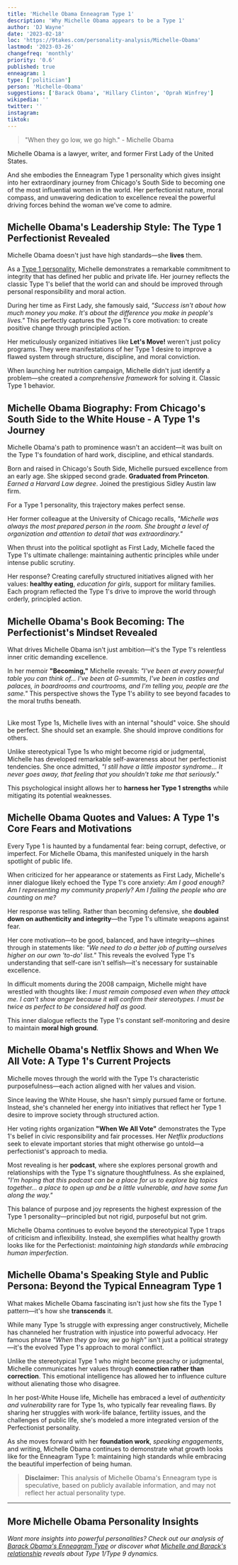 ```yaml
---
title: 'Michelle Obama Enneagram Type 1'
description: 'Why Michelle Obama appears to be a Type 1'
author: 'DJ Wayne'
date: '2023-02-18'
loc: 'https://9takes.com/personality-analysis/Michelle-Obama'
lastmod: '2023-03-26'
changefreq: 'monthly'
priority: '0.6'
published: true
enneagram: 1
type: ['politician']
person: 'Michelle-Obama'
suggestions: ['Barack Obama', 'Hillary Clinton', 'Oprah Winfrey']
wikipedia: ''
twitter: ''
instagram:
tiktok:
---
```


> "When they go low, we go high." - Michelle Obama

<p class="firstLetter">Michelle Obama is a lawyer, writer, and former First Lady of the United States.</p>

And she embodies the Enneagram Type 1 personality which gives insight into her extraordinary journey from Chicago's South Side to becoming one of the most influential women in the world. Her perfectionist nature, moral compass, and unwavering dedication to excellence reveal the powerful driving forces behind the woman we've come to admire.

## Michelle Obama's Leadership Style: The Type 1 Perfectionist Revealed

Michelle Obama doesn't just have high standards—she **lives** them.

As a [Type 1 personality](/enneagram-corner/enneagram-type-1), Michelle demonstrates a remarkable commitment to integrity that has defined her public and private life. Her journey reflects the classic Type 1's belief that the world can and should be improved through personal responsibility and moral action.

During her time as First Lady, she famously said, _"Success isn't about how much money you make. It's about the difference you make in people's lives."_ This perfectly captures the Type 1's core motivation: to create positive change through principled action.

Her meticulously organized initiatives like **Let's Move!** weren't just policy programs. They were manifestations of her Type 1 desire to improve a flawed system through structure, discipline, and moral conviction.

When launching her nutrition campaign, Michelle didn't just identify a problem—she created a _comprehensive framework_ for solving it. Classic Type 1 behavior.

## Michelle Obama Biography: From Chicago's South Side to the White House - A Type 1's Journey

Michelle Obama's path to prominence wasn't an accident—it was built on the Type 1's foundation of hard work, discipline, and ethical standards.

Born and raised in Chicago's South Side, Michelle pursued excellence from an early age. She skipped second grade. **Graduated from Princeton**. _Earned a Harvard Law degree_. Joined the prestigious Sidley Austin law firm.

For a Type 1 personality, this trajectory makes perfect sense.

Her former colleague at the University of Chicago recalls, _"Michelle was always the most prepared person in the room. She brought a level of organization and attention to detail that was extraordinary."_

When thrust into the political spotlight as First Lady, Michelle faced the Type 1's ultimate challenge: maintaining authentic principles while under intense public scrutiny.

Her response? Creating carefully structured initiatives aligned with her values: **healthy eating**, _education for girls_, support for military families. Each program reflected the Type 1's drive to improve the world through orderly, principled action.

## Michelle Obama's Book Becoming: The Perfectionist's Mindset Revealed

What drives Michelle Obama isn't just ambition—it's the Type 1's relentless inner critic demanding excellence.

In her memoir **"Becoming,"** Michelle reveals: _"I've been at every powerful table you can think of... I've been at G-summits, I've been in castles and palaces, in boardrooms and courtrooms, and I'm telling you, people are the same."_ This perspective shows the Type 1's ability to see beyond facades to the moral truths beneath.

<div
  style="display: flex;
    justify-content: center;
    margin: 1rem 0;
  "
>
<a href="https://amzn.to/42mDeHJ" >
  <PopCard
    image={`/blogs/michelle-book-becoming.webp`}
    showIcon={false}
    aspectRatio="9/16"
    displayText=""
    altText="Michelle's book becoming"
    subtext=""
  />
  </a>
</div>

Like most Type 1s, Michelle lives with an internal "should" voice. She should be perfect. She should set an example. She should improve conditions for others.

Unlike stereotypical Type 1s who might become rigid or judgmental, Michelle has developed remarkable self-awareness about her perfectionist tendencies. She once admitted, _"I still have a little impostor syndrome... It never goes away, that feeling that you shouldn't take me that seriously."_

This psychological insight allows her to **harness her Type 1 strengths** while mitigating its potential weaknesses.

## Michelle Obama Quotes and Values: A Type 1's Core Fears and Motivations

Every Type 1 is haunted by a fundamental fear: being corrupt, defective, or imperfect. For Michelle Obama, this manifested uniquely in the harsh spotlight of public life.

When criticized for her appearance or statements as First Lady, Michelle's inner dialogue likely echoed the Type 1's core anxiety: _Am I good enough? Am I representing my community properly? Am I failing the people who are counting on me?_

Her response was telling. Rather than becoming defensive, she **doubled down on authenticity and integrity**—the Type 1's ultimate weapons against fear.

Her core motivation—to be good, balanced, and have integrity—shines through in statements like: _"We need to do a better job of putting ourselves higher on our own 'to-do' list."_ This reveals the evolved Type 1's understanding that self-care isn't selfish—it's necessary for sustainable excellence.

In difficult moments during the 2008 campaign, Michelle might have wrestled with thoughts like: _I must remain composed even when they attack me. I can't show anger because it will confirm their stereotypes. I must be twice as perfect to be considered half as good._

This inner dialogue reflects the Type 1's constant self-monitoring and desire to maintain **moral high ground**.

## Michelle Obama's Netflix Shows and When We All Vote: A Type 1's Current Projects

Michelle moves through the world with the Type 1's characteristic purposefulness—each action aligned with her values and vision.

Since leaving the White House, she hasn't simply pursued fame or fortune. Instead, she's channeled her energy into initiatives that reflect her Type 1 desire to improve society through structured action.

Her voting rights organization **"When We All Vote"** demonstrates the Type 1's belief in civic responsibility and fair processes. Her _Netflix productions_ seek to elevate important stories that might otherwise go untold—a perfectionist's approach to media.

Most revealing is her **podcast**, where she explores personal growth and relationships with the Type 1's signature thoughtfulness. As she explained, _"I'm hoping that this podcast can be a place for us to explore big topics together... a place to open up and be a little vulnerable, and have some fun along the way."_

This balance of purpose and joy represents the highest expression of the Type 1 personality—principled but not rigid, purposeful but not grim.

Michelle Obama continues to evolve beyond the stereotypical Type 1 traps of criticism and inflexibility. Instead, she exemplifies what healthy growth looks like for the Perfectionist: _maintaining high standards while embracing human imperfection_.

## Michelle Obama's Speaking Style and Public Persona: Beyond the Typical Enneagram Type 1

What makes Michelle Obama fascinating isn't just how she fits the Type 1 pattern—it's how she **transcends** it.

While many Type 1s struggle with expressing anger constructively, Michelle has channeled her frustration with injustice into powerful advocacy. Her famous phrase _"When they go low, we go high"_ isn't just a political strategy—it's the evolved Type 1's approach to moral conflict.

Unlike the stereotypical Type 1 who might become preachy or judgmental, Michelle communicates her values through **connection rather than correction**. This emotional intelligence has allowed her to influence culture without alienating those who disagree.

In her post-White House life, Michelle has embraced a level of _authenticity and vulnerability_ rare for Type 1s, who typically fear revealing flaws. By sharing her struggles with work-life balance, fertility issues, and the challenges of public life, she's modeled a more integrated version of the Perfectionist personality.

As she moves forward with her **foundation work**, _speaking engagements_, and writing, Michelle Obama continues to demonstrate what growth looks like for the Enneagram Type 1: maintaining high standards while embracing the beautiful imperfection of being human.

> **Disclaimer:** This analysis of Michelle Obama's Enneagram type is speculative, based on publicly available information, and may not reflect her actual personality type.

---

## More Michelle Obama Personality Insights

_Want more insights into powerful personalities? Check out our analysis of [Barack Obama's Enneagram Type](/personality-analysis/Barack-Obama) or discover what [Michelle and Barack's relationship](https://www.truity.com/blog/what-obamas-can-teach-us-about-type-1type-9-enneagram-couple) reveals about Type 1/Type 9 dynamics._

